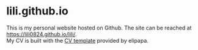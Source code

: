 # lili.github.io
This is my personal website hosted on Github. The site can be reached at https://lili0824.github.io/lili/. <br />
My CV is built with the [CV template](https://github.com/elipapa/markdown-cv) provided by elipapa.
